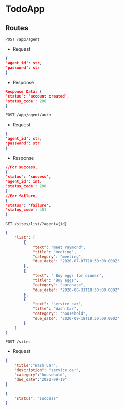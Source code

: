 # TodoApp

## Routes

`POST /app/agent`

- Request

```json
{
'agent_id': str,
'password': str
}
```

- Response
```json
Response Data: {
'status': 'account created',
'status_code': 200
}
```

`POST /app/agent/auth`

- Request

```json
{
'agent_id': str,
'password': str
}
```

- Response
```json
//For success,
{
'status': 'success',
'agent_id': int,
'status_code': 200
}
//For failure,
{
'status': 'failure',
'status_code': 401
}
```

`GET /sites/list/?agent={id}`

```json
{
    "list": [
        {
            "text": "meet raymond",
            "title": "meeting",
            "category": "meeting",
            "due_date": "2020-07-07T18:30:00.000Z"
        },
        {
            "text": " Buy eggs for dinner",
            "title": "Buy eggs",
            "category": "purchase",
            "due_date": "2020-08-31T18:30:00.000Z"
        },
        {
            "text": "service car",
            "title": "Wash Car",
            "category": "household",
            "due_date": "2020-09-18T18:30:00.000Z"
        }
    ]
}
```

`POST /sites`

- Request

```json
{
	"title":"Wash Car",
	"description": "service car",
	"category":"household",
	"due_date":"2020-09-19"
}
```

```json
{
    "status": "success"
}
```

